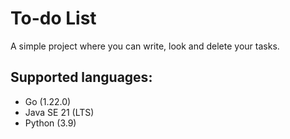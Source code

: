 # To-do List
A simple project where you can write, look and delete your tasks. 

## Supported languages:
- Go (1.22.0)
- Java SE 21 (LTS)
- Python (3.9)
